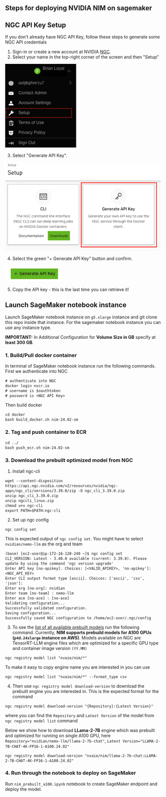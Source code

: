 ## Steps for deploying NVIDIA NIM on sagemaker


## NGC API Key Setup
If you don't already have NGC API Key, follow these steps to generate some NGC API credentials

1. Sign-in or create a new account at NVIDIA [NGC](https://ngc.nvidia.com/signin).
2. Select your name in the top-right corner of the screen and then "Setup"

![Select Setup from the top-right menup](img/1-setup.png)

3. Select "Generate API Key".

![Select Generate API Key](img/2-api-key.png)

4. Select the green "+ Generate API Key" button and confirm.

![Select green Generate API Key button ](img/3-generate.png)

5. Copy the API key - this is the last time you can retrieve it!

## Launch SageMaker notebook instance

Launch SageMaker notebook instance on `g5.xlarge` instance and git clone this repo inside that instance. For the sagemaker notebook instance you can use any instance type.

**IMPORTANT:** In Additional Configuration for **Volume Size in GB** specify at **least 300 GB**.

### 1. Build/Pull docker container
In terminal of SageMaker notebook instance run the following commands. First we authenticate into NGC
```
# authenticate into NGC
docker login nvcr.io
# username is $oauthtoken
# password is <NGC API Key>
```
Then build docker
```
cd docker
bash build_docker.sh nim-24.02-sm
```

### 2. Tag and push container to ECR
```
cd ../
bash push_ecr.sh nim-24.02-sm
```

### 3. Download the prebuilt optimized model from NGC
1. Install ngc-cli

```
wget --content-disposition https://api.ngc.nvidia.com/v2/resources/nvidia/ngc-apps/ngc_cli/versions/3.39.0/zip -O ngc_cli_3.39.0.zip
unzip ngc_cli_3.39.0.zip
unzip ngccli_linux.zip
chmod u+x ngc-cli
export PATH=$PATH:ngc-cli
```

2. Set up ngc config

```
ngc config set
```

This is expected output of `ngc config set`. You might have to select `nvidian/nemo-llm` as the org and team
```
(base) [ec2-user@ip-172-16-120-240 ~]$ ngc config set
CLI_VERSION: Latest - 3.40.0 available (current: 3.39.0). Please update by using the command 'ngc version upgrade' 
Enter API key [no-apikey]. Choices: [<VALID_APIKEY>, 'no-apikey']: <NGC_API_KEY>
Enter CLI output format type [ascii]. Choices: ['ascii', 'csv', 'json']: 
Enter org [no-org]: nvidian
Enter team [no-team] : nemo-llm
Enter ace [no-ace] : [no-ace] 
Validating configuration...
Successfully validated configuration.
Saving configuration...
Successfully saved NGC configuration to /home/ec2-user/.ngc/config
```

3. To see the [list of all available prebuilt models](https://docs.nvidia.com/ai-enterprise/nim-llm/latest/overview.html) run the following command. Currently, **NIM supports prebuild models for A100 GPUs (`p4d.24xlarge` instance on AWS)**. Models available on NGC are TensorRT-LLM engine files which are optimized for a specific GPU type and container image version `(YY.MM)`
```
ngc registry model list "nvaie/nim/*"
```

To make it easy to copy engine name you are interested in you can use
```
ngc registry model list "nvaie/nim/*" --format_type csv
```

4. Then use `ngc registry model download-version` to download the prebuilt engine you are interested in. This is the expected format for the command
```
ngc registry model download-version "{Repository}:{Latest Version}"
```

where you can find the `Repository` and `Latest Version` of the model from `ngc registry model list` command

Below we show how to download **LLama-2-7B** engine which was prebuilt and optimized for running on single A100 GPU, here `Repository="nvidian/nemo-llm/llama-2-7b-chat"`, `Latest Version="LLAMA-2-7B-CHAT-4K-FP16-1-A100.24.02"`
```
ngc registry model download-version "nvaie/nim/llama-2-7b-chat:LLAMA-2-7B-CHAT-4K-FP16-1-A100.24.02"
```

### 4. Run through the notebook to deploy on SageMaker
Run `nim_prebuilt_a100.ipynb` notebook to create SageMaker endpoint and deploy the model.
